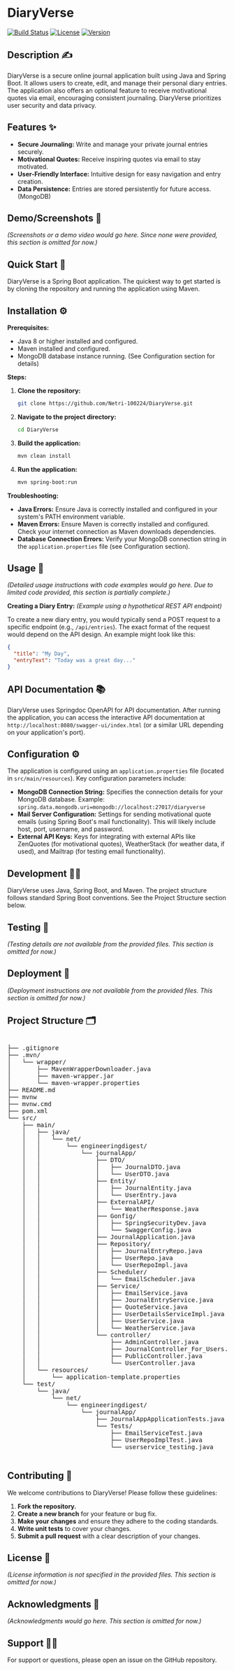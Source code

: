 # DiaryVerse 

[![Build Status](https://img.shields.io/badge/build-passing-brightgreen)](https://example.com/build) <!-- Replace with actual build status URL if available -->
[![License](https://img.shields.io/badge/license-Unspecified-lightgrey)](https://example.com/license) <!-- Replace with actual license URL if specified -->
[![Version](https://img.shields.io/badge/version-0.0.1-SNAPSHOT-blue)](https://example.com/version)


## Description ✍️

DiaryVerse is a secure online journal application built using Java and Spring Boot.  It allows users to create, edit, and manage their personal diary entries.  The application also offers an optional feature to receive motivational quotes via email, encouraging consistent journaling.  DiaryVerse prioritizes user security and data privacy.


## Features ✨

* **Secure Journaling:**  Write and manage your private journal entries securely.
* **Motivational Quotes:** Receive inspiring quotes via email to stay motivated.
* **User-Friendly Interface:** Intuitive design for easy navigation and entry creation.
* **Data Persistence:** Entries are stored persistently for future access. (MongoDB)


## Demo/Screenshots 📸

*(Screenshots or a demo video would go here.  Since none were provided, this section is omitted for now.)*


## Quick Start 🚀

DiaryVerse is a Spring Boot application.  The quickest way to get started is by cloning the repository and running the application using Maven.


## Installation ⚙️

**Prerequisites:**

* Java 8 or higher installed and configured.
* Maven installed and configured.
* MongoDB database instance running.  (See Configuration section for details)

**Steps:**

1. **Clone the repository:**
   ```bash
   git clone https://github.com/Netri-100224/DiaryVerse.git
   ```

2. **Navigate to the project directory:**
   ```bash
   cd DiaryVerse
   ```

3. **Build the application:**
   ```bash
   mvn clean install
   ```

4. **Run the application:**
   ```bash
   mvn spring-boot:run
   ```

**Troubleshooting:**

* **Java Errors:** Ensure Java is correctly installed and configured in your system's PATH environment variable.
* **Maven Errors:** Ensure Maven is correctly installed and configured. Check your internet connection as Maven downloads dependencies.
* **Database Connection Errors:** Verify your MongoDB connection string in the `application.properties` file (see Configuration section).


## Usage 📖

*(Detailed usage instructions with code examples would go here.  Due to limited code provided, this section is partially complete.)*

**Creating a Diary Entry:** *(Example using a hypothetical REST API endpoint)*

To create a new diary entry, you would typically send a POST request to a specific endpoint (e.g., `/api/entries`).  The exact format of the request would depend on the API design.  An example might look like this:

```json
{
  "title": "My Day",
  "entryText": "Today was a great day..."
}
```


## API Documentation 📚

DiaryVerse uses Springdoc OpenAPI for API documentation.  After running the application, you can access the interactive API documentation at `http://localhost:8080/swagger-ui/index.html` (or a similar URL depending on your application's port).


## Configuration ⚙️

The application is configured using an `application.properties` file (located in `src/main/resources`).  Key configuration parameters include:

* **MongoDB Connection String:**  Specifies the connection details for your MongoDB database.  Example: `spring.data.mongodb.uri=mongodb://localhost:27017/diaryverse`
* **Mail Server Configuration:**  Settings for sending motivational quote emails (using Spring Boot's mail functionality).  This will likely include host, port, username, and password.
* **External API Keys:**  Keys for integrating with external APIs like ZenQuotes (for motivational quotes), WeatherStack (for weather data, if used), and Mailtrap (for testing email functionality).


## Development 👨‍💻

DiaryVerse uses Java, Spring Boot, and Maven.  The project structure follows standard Spring Boot conventions.  See the Project Structure section below.


## Testing 🧪

*(Testing details are not available from the provided files.  This section is omitted for now.)*


## Deployment 🚢

*(Deployment instructions are not available from the provided files.  This section is omitted for now.)*


   
## Project Structure 🗂️

<pre>

├── .gitignore
├── .mvn/
│   └── wrapper/
│       ├── MavenWrapperDownloader.java
│       ├── maven-wrapper.jar
│       └── maven-wrapper.properties
├── README.md
├── mvnw
├── mvnw.cmd
├── pom.xml
└── src/
    ├── main/
    │   ├── java/
    │   │   └── net/
    │   │       └── engineeringdigest/
    │   │           └── journalApp/
    │   │               ├── DTO/
    │   │               │   ├── JournalDTO.java
    │   │               │   └── UserDTO.java
    │   │               ├── Entity/
    │   │               │   ├── JournalEntity.java
    │   │               │   └── UserEntry.java
    │   │               ├── ExternalAPI/
    │   │               │   └── WeatherResponse.java
    │   │               ├── Gonfig/
    │   │               │   ├── SpringSecurityDev.java
    │   │               │   └── SwaggerConfig.java
    │   │               ├── JournalApplication.java
    │   │               ├── Repository/
    │   │               │   ├── JournalEntryRepo.java
    │   │               │   ├── UserRepo.java
    │   │               │   └── UserRepoImpl.java
    │   │               ├── Scheduler/
    │   │               │   └── EmailScheduler.java
    │   │               ├── Service/
    │   │               │   ├── EmailService.java
    │   │               │   ├── JournalEntryService.java
    │   │               │   ├── QuoteService.java
    │   │               │   ├── UserDetailsServiceImpl.java
    │   │               │   ├── UserService.java
    │   │               │   └── WeatherService.java
    │   │               └── controller/
    │   │                   ├── AdminController.java
    │   │                   ├── JournalController_For_Users.java
    │   │                   ├── PublicController.java
    │   │                   └── UserController.java
    │   └── resources/
    │       └── application-template.properties
    └── test/
        └── java/
            └── net/
                └── engineeringdigest/
                    └── journalApp/
                        ├── JournalAppApplicationTests.java
                        └── Tests/
                            ├── EmailServiceTest.java
                            ├── UserRepoImplTest.java
                            └── userservice_testing.java

</pre>






## Contributing 🤝

We welcome contributions to DiaryVerse!  Please follow these guidelines:

1. **Fork the repository.**
2. **Create a new branch** for your feature or bug fix.
3. **Make your changes** and ensure they adhere to the coding standards.
4. **Write unit tests** to cover your changes.
5. **Submit a pull request** with a clear description of your changes.


## License 📜

*(License information is not specified in the provided files.  This section is omitted for now.)*


## Acknowledgments 🙏

*(Acknowledgments would go here. This section is omitted for now.)*


## Support 🙋‍♂️

For support or questions, please open an issue on the GitHub repository.
